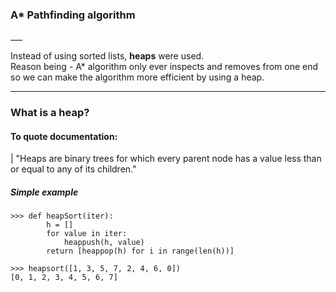 <h3>A* Pathfinding algorithm</h3>
___

Instead of using sorted lists, <b>heaps</b> were used. \
Reason being - A* algorithm only ever inspects and removes from one end so we can make the algorithm more efficient by using a heap.
***
<h3>What is a heap?</h3>

<h4>To quote documentation:</h4>
| "Heaps are binary trees for which every parent node has a value less than or equal to any of its children."

<h5>Simple example</h5>

```
>>> def heapSort(iter):
        h = []
        for value in iter:
            heappush(h, value)
        return [heappop(h) for i in range(len(h))]

>>> heapsort([1, 3, 5, 7, 2, 4, 6, 0])
[0, 1, 2, 3, 4, 5, 6, 7]
```
